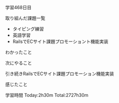 学習468日目

取り組んだ課題一覧

- タイピング練習
- 英語学習
- RailsでECサイト課題プロモーショント機能実装

わかったこと

次にやること

引き続きRailsでECサイト課題プロモーション機能実装

感じたこと


学習時間 Today:2h30m Total:2727h30m